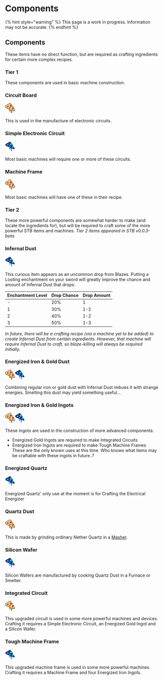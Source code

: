 # Components

{% hint style="warning" %}
This page is a work in progress. Information may not be accurate.
{% endhint %}

## Components

These items have no direct function, but are required as crafting ingredients for certain more complex recipes.

### Tier 1

These components are used in basic machine construction.

### Circuit Board

![recipe-circuit-board](../../../.gitbook/assets/WIP.png)

This is used in the manufacture of electronic circuits.

### Simple Electronic Circuit

![simple-circuit](../../../.gitbook/assets/WIP2.png)

Most basic machines will require one or more of these circuits.

### Machine Frame

![recipe-machine-frame](../../../.gitbook/assets/WIP.png)

Most basic machines will have one of these in their recipe.

### Tier 2

These more powerful components are somewhat harder to make (and locate the ingredients for), but will be required to craft some of the more powerful STB items and machines. _Tier 2 items appeared in STB v0.0.3-beta._

### Infernal Dust

![infernal-dust](../../../.gitbook/assets/WIP2.png)

This curious item appears as an uncommon drop from Blazes. Putting a Looting enchantment on your sword will greatly improve the chance and amount of Infernal Dust that drops:

| Enchantment Level | Drop Chance | Drop Amount |
| ----------------- | ----------- | ----------- |
| -                 | 20%         | 1           |
| 1                 | 30%         | 1-2         |
| 2                 | 40%         | 1-2         |
| 3                 | 50%         | 1-3         |

_In future, there will be a crafting recipe (via a machine yet to be added) to create Infernal Dust from certain ingredients. However, that machine will require Infernal Dust to craft, so blaze-killing will always be required initially._

### Energized Iron & Gold Dust

![energized-gold-dust](../../../.gitbook/assets/WIP.png)![energized-iron-dust](../../../.gitbook/assets/WIP2.png)

Combining regular iron or gold dust with Infernal Dust imbues it with strange energies. Smelting this dust may yield something useful...

### Energized Iron & Gold Ingots

![energized-gold-ingot](../../../.gitbook/assets/WIP.png)![energized-iron-ingot](../../../.gitbook/assets/WIP2.png)

These ingots are used in the construction of more advanced components:

* Energized Gold Ingots are required to make Integrated Circuits
* Energized Iron Ingots are required to make Tough Machine Frames These are the only known uses at this time. Who knows what items may be craftable with these ingots in future..?

### Energized Quartz

![recipe-energized-quartz](../../../.gitbook/assets/WIP2.png)

Energized Quartz' only use at the moment is for Crafting the Electrical Energizer

### Quartz Dust

![quartz-dust](../../../.gitbook/assets/WIP.png)

This is made by grinding ordinary Nether Quartz in a [Masher](../Items/machines.md).

### Silicon Wafer

![silicon-wafer](../../../.gitbook/assets/WIP2.png)

Silicon Wafers are manufactured by cooking Quartz Dust in a Furnace or Smelter.

### Integrated Circuit

![integrated-circuit](../../../.gitbook/assets/WIP.png)

This upgraded circuit is used in some more powerful machines and devices. Crafting it requires a Simple Electronic Circuit, an Energized Gold Ingot and a Silicon Wafer.

### Tough Machine Frame

![tough-machine-frame](../../../.gitbook/assets/WIP2.png)

This upgraded machine frame is used in some more powerful machines. Crafting it requires a Machine Frame and four Energized Iron Ingots.
